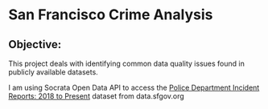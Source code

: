 # San Francisco Crime Analysis

## Objective:
This project deals with identifying common data quality issues found in publicly available datasets.

I am using Socrata Open Data API to access the [Police Department Incident Reports: 2018 to Present](https://data.sfgov.org/Public-Safety/Police-Department-Incident-Reports-2018-to-Present/wg3w-h783) dataset from data.sfgov.org
